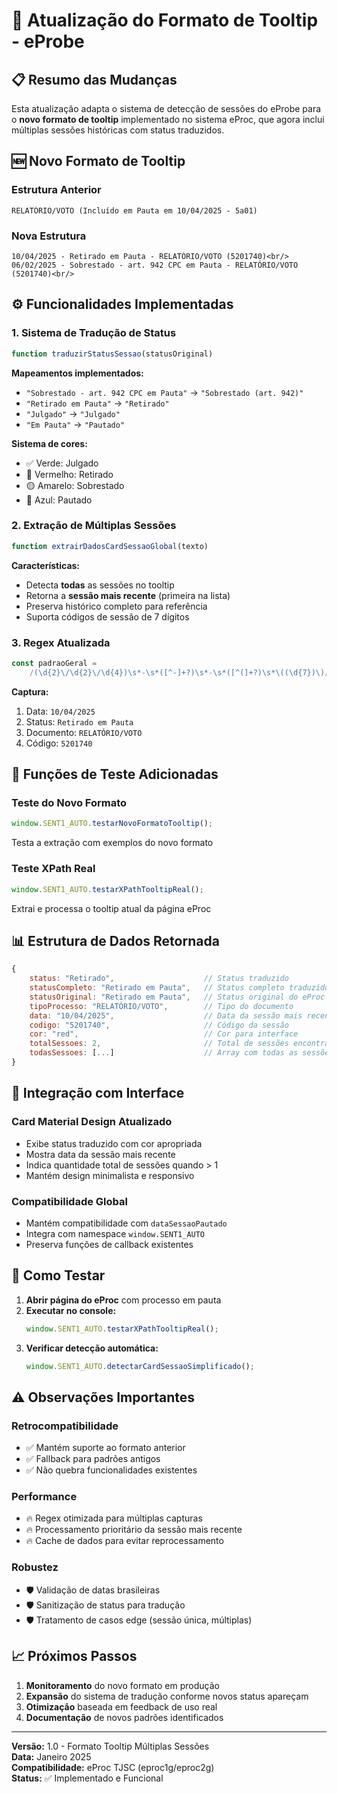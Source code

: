 # 🔄 Atualização do Formato de Tooltip - eProbe

## 📋 Resumo das Mudanças

Esta atualização adapta o sistema de detecção de sessões do eProbe para o **novo formato de tooltip** implementado no sistema eProc, que agora inclui múltiplas sessões históricas com status traduzidos.

## 🆕 Novo Formato de Tooltip

### Estrutura Anterior

```
RELATÓRIO/VOTO (Incluído em Pauta em 10/04/2025 - 5a01)
```

### Nova Estrutura

```
10/04/2025 - Retirado em Pauta - RELATÓRIO/VOTO (5201740)<br/>
06/02/2025 - Sobrestado - art. 942 CPC em Pauta - RELATÓRIO/VOTO (5201740)<br/>
```

## ⚙️ Funcionalidades Implementadas

### 1. Sistema de Tradução de Status

```javascript
function traduzirStatusSessao(statusOriginal)
```

**Mapeamentos implementados:**

-   `"Sobrestado - art. 942 CPC em Pauta"` → `"Sobrestado (art. 942)"`
-   `"Retirado em Pauta"` → `"Retirado"`
-   `"Julgado"` → `"Julgado"`
-   `"Em Pauta"` → `"Pautado"`

**Sistema de cores:**

-   ✅ Verde: Julgado
-   🔴 Vermelho: Retirado
-   🟡 Amarelo: Sobrestado
-   🔵 Azul: Pautado

### 2. Extração de Múltiplas Sessões

```javascript
function extrairDadosCardSessaoGlobal(texto)
```

**Características:**

-   Detecta **todas** as sessões no tooltip
-   Retorna a **sessão mais recente** (primeira na lista)
-   Preserva histórico completo para referência
-   Suporta códigos de sessão de 7 dígitos

### 3. Regex Atualizada

```javascript
const padraoGeral =
    /(\d{2}\/\d{2}\/\d{4})\s*-\s*([^-]+?)\s*-\s*([^(]+?)\s*\((\d{7})\)/g;
```

**Captura:**

1. Data: `10/04/2025`
2. Status: `Retirado em Pauta`
3. Documento: `RELATÓRIO/VOTO`
4. Código: `5201740`

## 🔧 Funções de Teste Adicionadas

### Teste do Novo Formato

```javascript
window.SENT1_AUTO.testarNovoFormatoTooltip();
```

Testa a extração com exemplos do novo formato

### Teste XPath Real

```javascript
window.SENT1_AUTO.testarXPathTooltipReal();
```

Extrai e processa o tooltip atual da página eProc

## 📊 Estrutura de Dados Retornada

```javascript
{
    status: "Retirado",                    // Status traduzido
    statusCompleto: "Retirado em Pauta",   // Status completo traduzido
    statusOriginal: "Retirado em Pauta",   // Status original do eProc
    tipoProcesso: "RELATÓRIO/VOTO",        // Tipo do documento
    data: "10/04/2025",                    // Data da sessão mais recente
    codigo: "5201740",                     // Código da sessão
    cor: "red",                            // Cor para interface
    totalSessoes: 2,                       // Total de sessões encontradas
    todasSessoes: [...]                    // Array com todas as sessões
}
```

## 🎯 Integração com Interface

### Card Material Design Atualizado

-   Exibe status traduzido com cor apropriada
-   Mostra data da sessão mais recente
-   Indica quantidade total de sessões quando > 1
-   Mantém design minimalista e responsivo

### Compatibilidade Global

-   Mantém compatibilidade com `dataSessaoPautado`
-   Integra com namespace `window.SENT1_AUTO`
-   Preserva funções de callback existentes

## 🧪 Como Testar

1. **Abrir página do eProc** com processo em pauta
2. **Executar no console:**
    ```javascript
    window.SENT1_AUTO.testarXPathTooltipReal();
    ```
3. **Verificar detecção automática:**
    ```javascript
    window.SENT1_AUTO.detectarCardSessaoSimplificado();
    ```

## ⚠️ Observações Importantes

### Retrocompatibilidade

-   ✅ Mantém suporte ao formato anterior
-   ✅ Fallback para padrões antigos
-   ✅ Não quebra funcionalidades existentes

### Performance

-   🔥 Regex otimizada para múltiplas capturas
-   🔥 Processamento prioritário da sessão mais recente
-   🔥 Cache de dados para evitar reprocessamento

### Robustez

-   🛡️ Validação de datas brasileiras
-   🛡️ Sanitização de status para tradução
-   🛡️ Tratamento de casos edge (sessão única, múltiplas)

## 📈 Próximos Passos

1. **Monitoramento** do novo formato em produção
2. **Expansão** do sistema de tradução conforme novos status apareçam
3. **Otimização** baseada em feedback de uso real
4. **Documentação** de novos padrões identificados

---

**Versão:** 1.0 - Formato Tooltip Múltiplas Sessões  
**Data:** Janeiro 2025  
**Compatibilidade:** eProc TJSC (eproc1g/eproc2g)  
**Status:** ✅ Implementado e Funcional
